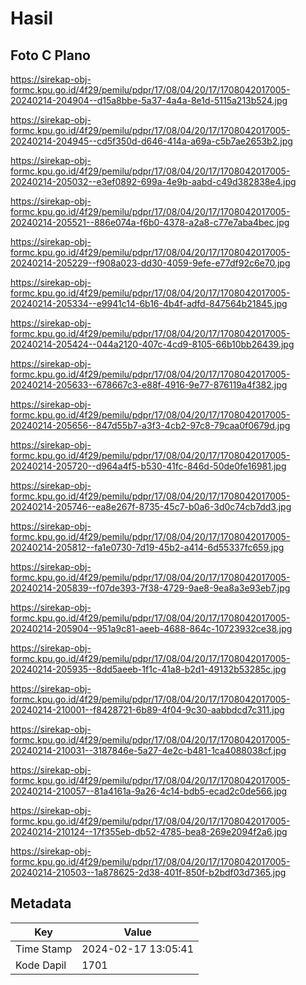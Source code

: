 # Hasil

## Foto C Plano

https://sirekap-obj-formc.kpu.go.id/4f29/pemilu/pdpr/17/08/04/20/17/1708042017005-20240214-204904--d15a8bbe-5a37-4a4a-8e1d-5115a213b524.jpg

https://sirekap-obj-formc.kpu.go.id/4f29/pemilu/pdpr/17/08/04/20/17/1708042017005-20240214-204945--cd5f350d-d646-414a-a69a-c5b7ae2653b2.jpg

https://sirekap-obj-formc.kpu.go.id/4f29/pemilu/pdpr/17/08/04/20/17/1708042017005-20240214-205032--e3ef0892-699a-4e9b-aabd-c49d382838e4.jpg

https://sirekap-obj-formc.kpu.go.id/4f29/pemilu/pdpr/17/08/04/20/17/1708042017005-20240214-205521--886e074a-f6b0-4378-a2a8-c77e7aba4bec.jpg

https://sirekap-obj-formc.kpu.go.id/4f29/pemilu/pdpr/17/08/04/20/17/1708042017005-20240214-205229--f908a023-dd30-4059-9efe-e77df92c6e70.jpg

https://sirekap-obj-formc.kpu.go.id/4f29/pemilu/pdpr/17/08/04/20/17/1708042017005-20240214-205334--e9941c14-6b16-4b4f-adfd-847564b21845.jpg

https://sirekap-obj-formc.kpu.go.id/4f29/pemilu/pdpr/17/08/04/20/17/1708042017005-20240214-205424--044a2120-407c-4cd9-8105-66b10bb26439.jpg

https://sirekap-obj-formc.kpu.go.id/4f29/pemilu/pdpr/17/08/04/20/17/1708042017005-20240214-205633--678667c3-e88f-4916-9e77-876119a4f382.jpg

https://sirekap-obj-formc.kpu.go.id/4f29/pemilu/pdpr/17/08/04/20/17/1708042017005-20240214-205656--847d55b7-a3f3-4cb2-97c8-79caa0f0679d.jpg

https://sirekap-obj-formc.kpu.go.id/4f29/pemilu/pdpr/17/08/04/20/17/1708042017005-20240214-205720--d964a4f5-b530-41fc-846d-50de0fe16981.jpg

https://sirekap-obj-formc.kpu.go.id/4f29/pemilu/pdpr/17/08/04/20/17/1708042017005-20240214-205746--ea8e267f-8735-45c7-b0a6-3d0c74cb7dd3.jpg

https://sirekap-obj-formc.kpu.go.id/4f29/pemilu/pdpr/17/08/04/20/17/1708042017005-20240214-205812--fa1e0730-7d19-45b2-a414-6d55337fc659.jpg

https://sirekap-obj-formc.kpu.go.id/4f29/pemilu/pdpr/17/08/04/20/17/1708042017005-20240214-205839--f07de393-7f38-4729-9ae8-9ea8a3e93eb7.jpg

https://sirekap-obj-formc.kpu.go.id/4f29/pemilu/pdpr/17/08/04/20/17/1708042017005-20240214-205904--951a9c81-aeeb-4688-864c-10723932ce38.jpg

https://sirekap-obj-formc.kpu.go.id/4f29/pemilu/pdpr/17/08/04/20/17/1708042017005-20240214-205935--8dd5aeeb-1f1c-41a8-b2d1-49132b53285c.jpg

https://sirekap-obj-formc.kpu.go.id/4f29/pemilu/pdpr/17/08/04/20/17/1708042017005-20240214-210001--f8428721-6b89-4f04-9c30-aabbdcd7c311.jpg

https://sirekap-obj-formc.kpu.go.id/4f29/pemilu/pdpr/17/08/04/20/17/1708042017005-20240214-210031--3187846e-5a27-4e2c-b481-1ca4088038cf.jpg

https://sirekap-obj-formc.kpu.go.id/4f29/pemilu/pdpr/17/08/04/20/17/1708042017005-20240214-210057--81a4161a-9a26-4c14-bdb5-ecad2c0de566.jpg

https://sirekap-obj-formc.kpu.go.id/4f29/pemilu/pdpr/17/08/04/20/17/1708042017005-20240214-210124--17f355eb-db52-4785-bea8-269e2094f2a6.jpg

https://sirekap-obj-formc.kpu.go.id/4f29/pemilu/pdpr/17/08/04/20/17/1708042017005-20240214-210503--1a878625-2d38-401f-850f-b2bdf03d7365.jpg


## Metadata

| Key        | Value               |
| ---------- | ------------------- |
| Time Stamp | 2024-02-17 13:05:41 |
| Kode Dapil | 1701                |




